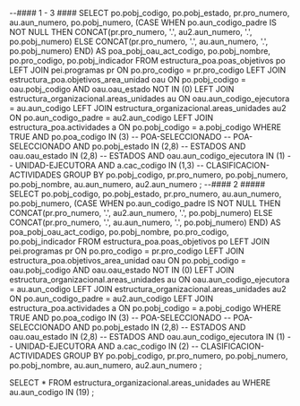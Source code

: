 --####  1  - 3  ####
SELECT
      po.pobj_codigo, po.pobj_estado, pr.pro_numero, au.aun_numero, po.pobj_numero,
      (CASE WHEN po.aun_codigo_padre IS NOT NULL
      THEN CONCAT(pr.pro_numero, '.', au2.aun_numero, '.', po.pobj_numero)
      ELSE CONCAT(pr.pro_numero, '.', au.aun_numero, '.', po.pobj_numero)  END) AS poa_pobj_oau_act_codigo,
      po.pobj_nombre, po.pro_codigo, po.pobj_indicador
FROM    estructura_poa.poas_objetivos po
      LEFT JOIN pei.programas pr ON po.pro_codigo = pr.pro_codigo
      LEFT JOIN estructura_poa.objetivos_area_unidad oau ON po.pobj_codigo = oau.pobj_codigo AND oau.oau_estado NOT IN (0)
      LEFT JOIN estructura_organizacional.areas_unidades au ON oau.aun_codigo_ejecutora = au.aun_codigo
      LEFT JOIN estructura_organizacional.areas_unidades au2 ON po.aun_codigo_padre = au2.aun_codigo
      LEFT JOIN estructura_poa.actividades a ON po.pobj_codigo = a.pobj_codigo
WHERE   TRUE
      AND po.poa_codigo IN (3) -- POA-SELECCIONADO
       -- POA-SELECCIONADO
      AND po.pobj_estado IN (2,8) -- ESTADOS
      AND oau.oau_estado IN (2,8) -- ESTADOS
      AND oau.aun_codigo_ejecutora IN (1) -- UNIDAD-EJECUTORA
      AND a.cac_codigo IN (1,3) -- CLASIFICACION-ACTIVIDADES
GROUP BY po.pobj_codigo, pr.pro_numero, po.pobj_numero, po.pobj_nombre, au.aun_numero, au2.aun_numero
;
--####  2  #####
SELECT
      po.pobj_codigo, po.pobj_estado, pr.pro_numero, au.aun_numero, po.pobj_numero,
      (CASE WHEN po.aun_codigo_padre IS NOT NULL
      THEN CONCAT(pr.pro_numero, '.', au2.aun_numero, '.', po.pobj_numero)
      ELSE CONCAT(pr.pro_numero, '.', au.aun_numero, '.', po.pobj_numero)  END) AS poa_pobj_oau_act_codigo,
      po.pobj_nombre, po.pro_codigo, po.pobj_indicador
FROM    estructura_poa.poas_objetivos po
      LEFT JOIN pei.programas pr ON po.pro_codigo = pr.pro_codigo
      LEFT JOIN estructura_poa.objetivos_area_unidad oau ON po.pobj_codigo = oau.pobj_codigo AND oau.oau_estado NOT IN (0)
      LEFT JOIN estructura_organizacional.areas_unidades au ON oau.aun_codigo_ejecutora = au.aun_codigo
      LEFT JOIN estructura_organizacional.areas_unidades au2 ON po.aun_codigo_padre = au2.aun_codigo
      LEFT JOIN estructura_poa.actividades a ON po.pobj_codigo = a.pobj_codigo
WHERE   TRUE
      AND po.poa_codigo IN (3) -- POA-SELECCIONADO
       -- POA-SELECCIONADO
      AND po.pobj_estado IN (2,8) -- ESTADOS
      AND oau.oau_estado IN (2,8) -- ESTADOS
      AND oau.aun_codigo_ejecutora IN (1) -- UNIDAD-EJECUTORA
      AND a.cac_codigo IN (2) -- CLASIFICACION-ACTIVIDADES
GROUP BY po.pobj_codigo, pr.pro_numero, po.pobj_numero, po.pobj_nombre, au.aun_numero, au2.aun_numero
;

SELECT 	*
FROM 	estructura_organizacional.areas_unidades au 
WHERE 	au.aun_codigo IN (19)
;

